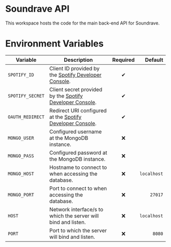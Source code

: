 # Soundrave API
This workspace hosts the code for the main back-end API for Soundrave.

# Environment Variables
**Variable**     | **Description**                                                                                       | **Required** | **Default**
---------------- | ----------------------------------------------------------------------------------------------------- | :----------: | ----------:
`SPOTIFY_ID`     | Client ID provided by the [Spotify Developer Console](https://developer.spotify.com/dashboard/).      | &#x2714;     |
`SPOTIFY_SECRET` | Client secret provided by the [Spotify Developer Console](https://developer.spotify.com/dashboard/).  | &#x2714;     |
`OAUTH_REDIRECT` | Redirect URI configured at the [Spotify Developer Console](https://developer.spotify.com/dashboard/). | &#x2714;     |
`MONGO_USER`     | Configured username at the MongoDB instance.                                                          | &#x274c;     |
`MONGO_PASS`     | Configured password at the MongoDB instance.                                                          | &#x274c;     |
`MONGO_HOST`     | Hostname to connect to when accessing the database.                                                   | &#x274c;     | `localhost`
`MONGO_PORT`     | Port to connect to when accessing the database.                                                       | &#x274c;     | `27017`
`HOST`           | Network interface/s to which the server will bind and listen.                                         | &#x274c;     | `localhost`
`PORT`           | Port to which the server will bind and listen.                                                        | &#x274c;     | `8080`
